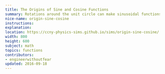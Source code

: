 ```yaml
---
title: The Origins of Sine and Cosine Functions
summary: Rotations around the unit circle can make sinusoidal functions.
nice-name: origin-sine-cosine
instructions:
explanation:
location: https://ccny-physics-sims.github.io/sims/origin-sine-cosine/
width: 800
height: 600
subject: math
topics: functions
contributors:
- engineerwithoutfear
updated: 2016-09-18
---
```

